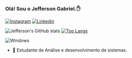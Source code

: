 
### Olá! Sou o Jefferson Gabriel.✋


[![Instagram](https://img.shields.io/badge/Instagram-E4405F?style=for-the-badge&logo=instagram&logoColor=white)](https://www.instagram.com/jeff_sousa12/)
[![Linkedin](https://img.shields.io/badge/LinkedIn-0077B5?style=for-the-badge&logo=linkedin&logoColor=white)](https://www.linkedin.com/in/jefferson-gabriel-50282021b/)


![Jefferson's GitHub stats](https://github-readme-stats.vercel.app/api?username=nosreffej1&show_icons=true&theme=highcontrast)
[![Top Langs](https://github-readme-stats.vercel.app/api/top-langs/?username=nosreffej1&layout=compact)](https://github.com/nosreffej1/github-readme-stats)

![Windows](https://img.shields.io/badge/Windows-0078D6?style=for-the-badge&logo=windows&logoColor=white)

- 📖 Estudante de Análise e desenvolvimento de sistemas.




